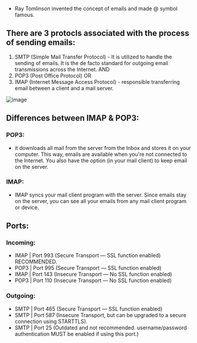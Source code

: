 -  Ray Tomlinson invented the concept of emails and made @ symbol famous.

## There are 3 protocls associated with the process of sending emails:
1. SMTP (Simple Mail Transfer Protocol) - It is utilized to handle the sending of emails. It is the de facto standard for outgoing email transmissions across the Internet.
 AND  
2. POP3 (Post Office Protocol) OR
4. IMAP (Internet Message Access Protocol) - responsible transferring email between a client and a mail server.

![image](https://github.com/Darwish-md/TryHackMe/assets/72353586/3170bbf0-d393-4b7e-9eb3-e4898f96eaa2)

## Differences between IMAP & POP3:
### POP3:
- it downloads all mail from the server from the Inbox and stores it on your computer. This way, emails are available when you're not connected to the Internet. You also have the option (in your mail client) to keep email on the server.
### IMAP:
- IMAP syncs your mail client program with the server. Since emails stay on the server, you can see all your emails from any mail client program or device.

## Ports:
### Incoming:
- IMAP | Port 993 (Secure Transport   — SSL function enabled) RECOMMENDED.
- POP3 | Port 995 (Secure Transport   — SSL function enabled)
- IMAP | Port 143 (Insecure Transport — No SSL function enabled)
- POP3 | Port 110 (Insecure Transport — No SSL function enabled)
### Outgoing:
- SMTP | Port 465 (Secure Transport — SSL function enabled)
- SMTP | Port 587 (Insecure Transport, but can be upgraded to a secure connection using STARTTLS).
- SMTP | Port 25 (Outdated and not recommended. username/password authentication MUST be enabled if using this port.)
